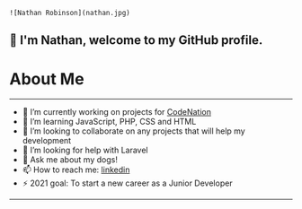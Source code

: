 	![Nathan Robinson](nathan.jpg)

## 👋 I'm Nathan, welcome to my GitHub profile.

# About Me
---

- 🔭 I’m currently working on projects for [CodeNation](https://wearecodenation.com/)
- 🌱 I’m learning JavaScript, PHP, CSS and HTML
- 👯 I’m looking to collaborate on any projects that will help my development
- 🤔 I’m looking for help with Laravel
- 💬 Ask me about my dogs!
- 📫 How to reach me: [linkedin](https://www.linkedin.com/in/nathan-robinson-055272156/)
- ⚡ 2021 goal: To start a new career as a Junior Developer 

---

